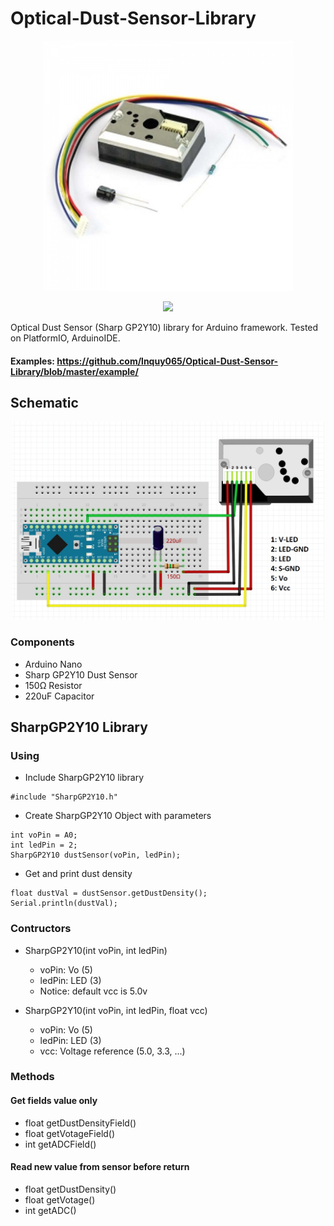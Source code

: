 # Optical-Dust-Sensor-Library

<p align="center"><img src="/readme/sharp.jpg" width="400px"/></p>

<p align="center"><img src="/readme/sharptopdown.png" width="400px"/></p>

Optical Dust Sensor (Sharp GP2Y10) library for Arduino framework. Tested on PlatformIO, ArduinoIDE.
#### Examples: https://github.com/lnquy065/Optical-Dust-Sensor-Library/blob/master/example/

## Schematic

<p align="center"><img src="/readme/schematic.jpg" width="500px"/></p>

### Components
+ Arduino Nano
+ Sharp GP2Y10 Dust Sensor
+ 150Ω Resistor
+ 220uF Capacitor

## SharpGP2Y10 Library
### Using
+ Include SharpGP2Y10 library
```
#include "SharpGP2Y10.h"
```
+ Create SharpGP2Y10 Object with parameters
```
int voPin = A0;
int ledPin = 2;
SharpGP2Y10 dustSensor(voPin, ledPin);
```
+ Get and print dust density
```
float dustVal = dustSensor.getDustDensity();
Serial.println(dustVal);
```

### Contructors
+ SharpGP2Y10(int voPin, int ledPin)
  - voPin: Vo (5)
  - ledPin: LED (3)
  - Notice: default vcc is 5.0v

+ SharpGP2Y10(int voPin, int ledPin, float vcc)
  - voPin: Vo (5)
  - ledPin: LED (3)
  - vcc: Voltage reference (5.0, 3.3, ...)

### Methods
#### Get fields value only
+ float getDustDensityField()
+ float getVotageField()
+ int getADCField()

#### Read new value from sensor before return
+ float getDustDensity()
+ float getVotage()
+ int getADC()

